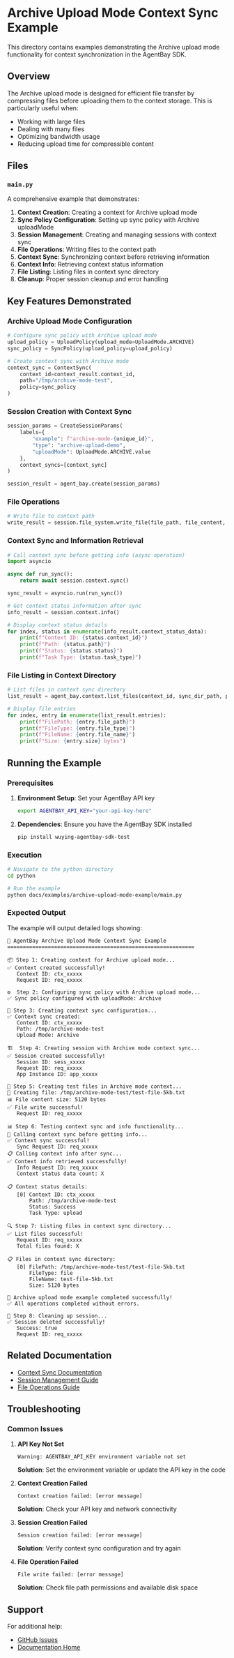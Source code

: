 # Archive Upload Mode Context Sync Example

This directory contains examples demonstrating the Archive upload mode functionality for context synchronization in the AgentBay SDK.

## Overview

The Archive upload mode is designed for efficient file transfer by compressing files before uploading them to the context storage. This is particularly useful when:

- Working with large files
- Dealing with many files
- Optimizing bandwidth usage
- Reducing upload time for compressible content

## Files

### `main.py`

A comprehensive example that demonstrates:

1. **Context Creation**: Creating a context for Archive upload mode
2. **Sync Policy Configuration**: Setting up sync policy with Archive uploadMode
3. **Session Management**: Creating and managing sessions with context sync
4. **File Operations**: Writing files to the context path
5. **Context Sync**: Synchronizing context before retrieving information
6. **Context Info**: Retrieving context status information
7. **File Listing**: Listing files in context sync directory
8. **Cleanup**: Proper session cleanup and error handling

## Key Features Demonstrated

### Archive Upload Mode Configuration

```python
# Configure sync policy with Archive upload mode
upload_policy = UploadPolicy(upload_mode=UploadMode.ARCHIVE)
sync_policy = SyncPolicy(upload_policy=upload_policy)

# Create context sync with Archive mode
context_sync = ContextSync(
    context_id=context_result.context_id,
    path="/tmp/archive-mode-test",
    policy=sync_policy
)
```

### Session Creation with Context Sync

```python
session_params = CreateSessionParams(
    labels={
        "example": f"archive-mode-{unique_id}",
        "type": "archive-upload-demo",
        "uploadMode": UploadMode.ARCHIVE.value
    },
    context_syncs=[context_sync]
)

session_result = agent_bay.create(session_params)
```

### File Operations

```python
# Write file to context path
write_result = session.file_system.write_file(file_path, file_content, mode="overwrite")
```

### Context Sync and Information Retrieval

```python
# Call context sync before getting info (async operation)
import asyncio

async def run_sync():
    return await session.context.sync()

sync_result = asyncio.run(run_sync())

# Get context status information after sync
info_result = session.context.info()

# Display context status details
for index, status in enumerate(info_result.context_status_data):
    print(f"Context ID: {status.context_id}")
    print(f"Path: {status.path}")
    print(f"Status: {status.status}")
    print(f"Task Type: {status.task_type}")
```

### File Listing in Context Directory

```python
# List files in context sync directory
list_result = agent_bay.context.list_files(context_id, sync_dir_path, page_number=1, page_size=10)

# Display file entries
for index, entry in enumerate(list_result.entries):
    print(f"FilePath: {entry.file_path}")
    print(f"FileType: {entry.file_type}")
    print(f"FileName: {entry.file_name}")
    print(f"Size: {entry.size} bytes")
```

## Running the Example

### Prerequisites

1. **Environment Setup**: Set your AgentBay API key
   ```bash
   export AGENTBAY_API_KEY="your-api-key-here"
   ```

2. **Dependencies**: Ensure you have the AgentBay SDK installed
   ```bash
   pip install wuying-agentbay-sdk-test
   ```

### Execution

```bash
# Navigate to the python directory
cd python

# Run the example
python docs/examples/archive-upload-mode-example/main.py
```

### Expected Output

The example will output detailed logs showing:

```
🚀 AgentBay Archive Upload Mode Context Sync Example
============================================================

📦 Step 1: Creating context for Archive upload mode...
✅ Context created successfully!
   Context ID: ctx_xxxxx
   Request ID: req_xxxxx

⚙️  Step 2: Configuring sync policy with Archive upload mode...
✅ Sync policy configured with uploadMode: Archive

🔧 Step 3: Creating context sync configuration...
✅ Context sync created:
   Context ID: ctx_xxxxx
   Path: /tmp/archive-mode-test
   Upload Mode: Archive

🏗️  Step 4: Creating session with Archive mode context sync...
✅ Session created successfully!
   Session ID: sess_xxxxx
   Request ID: req_xxxxx
   App Instance ID: app_xxxxx

📝 Step 5: Creating test files in Archive mode context...
📄 Creating file: /tmp/archive-mode-test/test-file-5kb.txt
📊 File content size: 5120 bytes
✅ File write successful!
   Request ID: req_xxxxx

📊 Step 6: Testing context sync and info functionality...
🔄 Calling context sync before getting info...
✅ Context sync successful!
   Sync Request ID: req_xxxxx
📋 Calling context info after sync...
✅ Context info retrieved successfully!
   Info Request ID: req_xxxxx
   Context status data count: X

📋 Context status details:
   [0] Context ID: ctx_xxxxx
       Path: /tmp/archive-mode-test
       Status: Success
       Task Type: upload

🔍 Step 7: Listing files in context sync directory...
✅ List files successful!
   Request ID: req_xxxxx
   Total files found: X

📋 Files in context sync directory:
   [0] FilePath: /tmp/archive-mode-test/test-file-5kb.txt
       FileType: file
       FileName: test-file-5kb.txt
       Size: 5120 bytes

🎉 Archive upload mode example completed successfully!
✅ All operations completed without errors.

🧹 Step 8: Cleaning up session...
✅ Session deleted successfully!
   Success: true
   Request ID: req_xxxxx
```

## Related Documentation

- [Context Sync Documentation](../../../../docs/guides/common-features/basics/data-persistence.md)
- [Session Management Guide](../../../../docs/guides/common-features/basics/session-management.md)
- [File Operations Guide](../../../../docs/guides/common-features/basics/file-operations.md)

## Troubleshooting

### Common Issues

1. **API Key Not Set**
   ```
   Warning: AGENTBAY_API_KEY environment variable not set
   ```
   **Solution**: Set the environment variable or update the API key in the code

2. **Context Creation Failed**
   ```
   Context creation failed: [error message]
   ```
   **Solution**: Check your API key and network connectivity

3. **Session Creation Failed**
   ```
   Session creation failed: [error message]
   ```
   **Solution**: Verify context sync configuration and try again

4. **File Operation Failed**
   ```
   File write failed: [error message]
   ```
   **Solution**: Check file path permissions and available disk space

## Support

For additional help:
- [GitHub Issues](https://github.com/aliyun/wuying-agentbay-sdk/issues)
- [Documentation Home](../../../README.md)